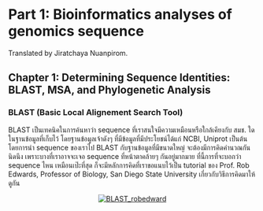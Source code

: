 # Part 1: Bioinformatics analyses of genomics sequence
Translated by Jiratchaya Nuanpirom.

## Chapter 1: Determining Sequence Identities: BLAST, MSA, and Phylogenetic Analysis
### BLAST (Basic Local Alignement Search Tool)
BLAST เป็นเทคนิคในการค้นหาว่า sequence ที่เราสนใจมีความเหมือนหรือใกล้เคียงกับ สมช. ใด ในฐานข้อมูลที่เก็บไว้ โดยฐานข้อมูลเจ้าดังๆ ที่มีข้อมูลที่มีประโยชน์ได้แก่ NCBI, Uniprot เป็นต้น โดยการนำ sequence ของเราไป BLAST กับฐานข้อมูลที่มีขนาดใหญ่ จะต้องมีการคิดคำนวณกันนิดนึง เพราะบางที่เราอาจจะเจอ sequence ที่หน้าตาคล้ายๆ กันอยู่มากมาย ที่นี้การที่จะบอกว่า sequence ไหน เหมือนเป๊ะที่สุด ก็จะมีหลักการคิดที่เราขอแนบไว้เป็น tutorial ของ Prof. Rob Edwards, Professor of Biology, San Diego State University เกี่ยวกับวิธีการคิดมาให้ดูกัน 


<div align="center">
  <a href="https://www.youtube.com/watch?v=8A-msg23u0w"><img src="https://img.youtube.com/vi/8A-msg23u0w/0.jpg" alt="BLAST_robedward"></a>
</div>
